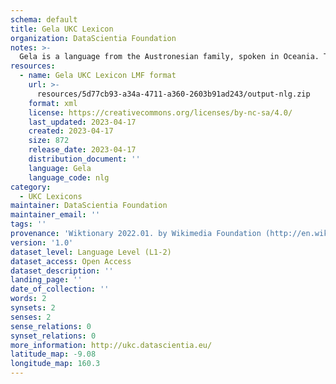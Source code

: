 ```yaml
---
schema: default
title: Gela UKC Lexicon
organization: DataScientia Foundation
notes: >-
  Gela is a language from the Austronesian family, spoken in Oceania. The UKC Lexicon of Gela is represented as a lexico-semantic network. It consists of words, word senses, synsets, as well as sense-level and synset-level relationships.
resources:
  - name: Gela UKC Lexicon LMF format
    url: >-
      resources/5d77cb93-a34a-4711-a360-2603b91ad243/output-nlg.zip
    format: xml
    license: https://creativecommons.org/licenses/by-nc-sa/4.0/
    last_updated: 2023-04-17
    created: 2023-04-17
    size: 872
    release_date: 2023-04-17
    distribution_document: ''
    language: Gela
    language_code: nlg
category:
  - UKC Lexicons
maintainer: DataScientia Foundation
maintainer_email: ''
tags: ''
provenance: 'Wiktionary 2022.01. by Wikimedia Foundation (http://en.wiktionary.org); Princeton WordNet 2.1 by Princeton University (https://wordnet.princeton.edu)'
version: '1.0'
dataset_level: Language Level (L1-2)
dataset_access: Open Access
dataset_description: ''
landing_page: ''
date_of_collection: ''
words: 2
synsets: 2
senses: 2
sense_relations: 0
synset_relations: 0
more_information: http://ukc.datascientia.eu/
latitude_map: -9.08
longitude_map: 160.3
---
```

